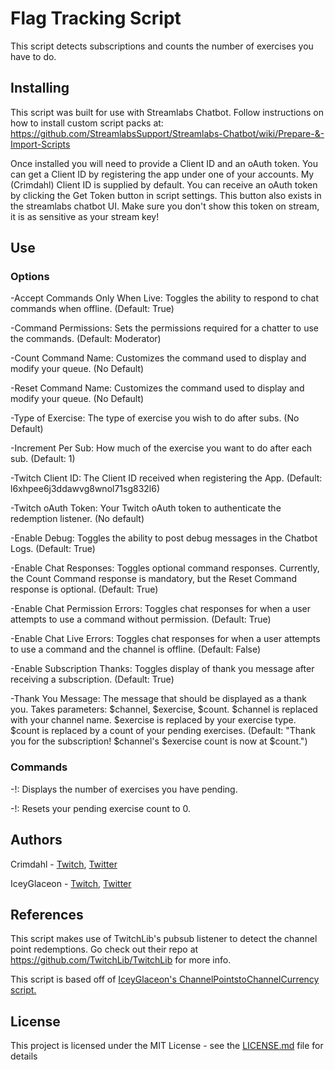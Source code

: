 # Flag Tracking Script

This script detects subscriptions and counts the number of exercises you have to do.

## Installing

This script was built for use with Streamlabs Chatbot.
Follow instructions on how to install custom script packs at:
https://github.com/StreamlabsSupport/Streamlabs-Chatbot/wiki/Prepare-&-Import-Scripts

Once installed you will need to provide a Client ID and an oAuth token. You can get a Client ID by registering the app under one of your accounts. My (Crimdahl) Client ID is supplied by default. You can receive an oAuth token by clicking the Get Token button in script settings.
This button also exists in the streamlabs chatbot UI. Make sure you don't show this token on stream, it is as sensitive
as your stream key!

## Use
### Options
-Accept Commands Only When Live: Toggles the ability to respond to chat commands when offline. (Default: True)

-Command Permissions: Sets the permissions required for a chatter to use the commands. (Default: Moderator)

-Count Command Name: Customizes the command used to display and modify your queue. (No Default)

-Reset Command Name: Customizes the command used to display and modify your queue. (No Default)

-Type of Exercise: The type of exercise you wish to do after subs. (No Default)

-Increment Per Sub: How much of the exercise you want to do after each sub. (Default: 1)

-Twitch Client ID: The Client ID received when registering the App. (Default: l6xhpee6j3ddawvg8wnol71sg832l6)

-Twitch oAuth Token: Your Twitch oAuth token to authenticate the redemption listener. (No default)

-Enable Debug: Toggles the ability to post debug messages in the Chatbot Logs. (Default: True)

-Enable Chat Responses: Toggles optional command responses. Currently, the Count Command response is mandatory, but the Reset Command response is optional. (Default: True)

-Enable Chat Permission Errors: Toggles chat responses for when a user attempts to use a command without permission. (Default: True)

-Enable Chat Live Errors: Toggles chat responses for when a user attempts to use a command and the channel is offline. (Default: False)

-Enable Subscription Thanks: Toggles display of thank you message after receiving a subscription. (Default: True)

-Thank You Message: The message that should be displayed as a thank you. Takes parameters: $channel, $exercise, $count. $channel is replaced with your channel name. $exercise is replaced by your exercise type. $count is replaced by a count of your pending exercises. (Default: "Thank you for the subscription! $channel's $exercise count is now at $count.")

### Commands
-!<CountCommandName>: Displays the number of exercises you have pending.
  
-!<ResetCommandName>: Resets your pending exercise count to 0.

## Authors

Crimdahl - [Twitch](https://www.twitch.tv/crimdahl), [Twitter](https://www.twitter.com/crimdahl)

IceyGlaceon - [Twitch](https://www.twitch.tv/iceyglaceon), [Twitter](https://www.twitter.com/theiceyglaceon)

## References

This script makes use of TwitchLib's pubsub listener to detect the channel point redemptions. Go check out their repo at https://github.com/TwitchLib/TwitchLib for more info.

This script is based off of [IceyGlaceon's ChannelPointstoChannelCurrency script.](https://github.com/iceyglaceon/SLCB-Channel-Points-to-Channel-Currency/blob/master/ChannelPointsToChannelCurrency.zip?raw=true)

## License

This project is licensed under the MIT License - see the [LICENSE.md](LICENSE.md) file for details
